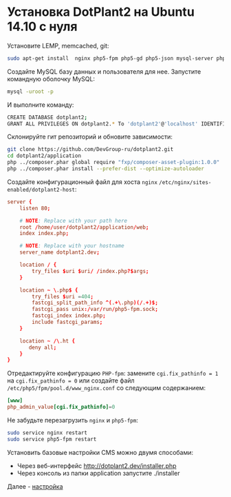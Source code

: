 # Установка DotPlant2 на Ubuntu 14.10 с нуля

Установите LEMP, memcached, git:

```bash
sudo apt-get install  nginx php5-fpm php5-gd php5-json mysql-server php5-mysql php5-cli php5-memcached memcached php5-curl php5-intl git
```

Создайте MySQL базу данных и пользователя для нее.
Запустите командную оболочку MySQL:

```bash
mysql -uroot -p
```

И выполните команду:

```bash
CREATE DATABASE dotplant2;
GRANT ALL PRIVILEGES ON dotplant2.* To 'dotplant2'@'localhost' IDENTIFIED BY 'REPLACE_WITH_YOUR_PASSWORD';
```

Склонируйте гит репозиторий и обновите зависимости:

```bash
git clone https://github.com/DevGroup-ru/dotplant2.git
cd dotplant2/application
php ../composer.phar global require "fxp/composer-asset-plugin:1.0.0"
php ../composer.phar install --prefer-dist --optimize-autoloader
```


Создайте конфигурационный файл для хоста `nginx` `/etc/nginx/sites-enabled/dotplant2-host`:

```conf
server {
    listen 80;

    # NOTE: Replace with your path here
    root /home/user/dotplant2/application/web;
    index index.php;

    # NOTE: Replace with your hostname
    server_name dotplant2.dev;

    location / {
        try_files $uri $uri/ /index.php?$args;
    }

    location ~ \.php$ {
        try_files $uri =404;
        fastcgi_split_path_info ^(.+\.php)(/.+)$;
        fastcgi_pass unix:/var/run/php5-fpm.sock;
        fastcgi_index index.php;
        include fastcgi_params;
    }

    location ~ /\.ht {
       deny all;
    }
}
```

Отредактируйте конфигурацию `PHP-fpm`: замените `cgi.fix_pathinfo = 1` на `cgi.fix_pathinfo = 0` или создайте файл `/etc/php5/fpm/pool.d/www_nginx.conf` со следующим содержанием:

```conf
[www]
php_admin_value[cgi.fix_pathinfo]=0
```

Не забудьте перезагрузить `nginx` и `php5-fpm`: 

```bash
sudo service nginx restart
sudo service php5-fpm restart
```

Установить базовые настройки CMS можно двумя способами:

- Через веб-интерфейс http://dotplant2.dev/installer.php
- Через консоль из папки application запустите ./installer

Далее - [настройка](web-application-configuration.md)
